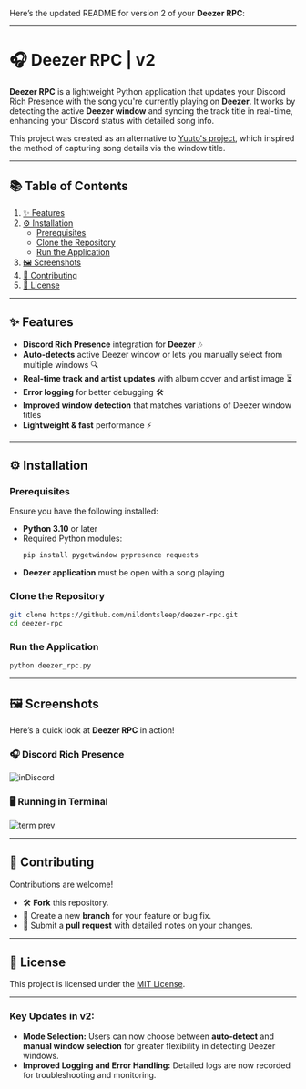 Here’s the updated README for version 2 of your **Deezer RPC**:

---

# 🎧 Deezer RPC | v2

**Deezer RPC** is a lightweight Python application that updates your Discord Rich Presence with the song you're currently playing on **Deezer**. It works by detecting the active **Deezer window** and syncing the track title in real-time, enhancing your Discord status with detailed song info.

This project was created as an alternative to [Yuuto's project](https://github.com/JustYuuto/deezer-discord-rpc), which inspired the method of capturing song details via the window title.

---

## 📚 Table of Contents  

1. [✨ Features](#-features)  
2. [⚙️ Installation](#️-installation)  
   - [Prerequisites](#prerequisites)  
   - [Clone the Repository](#clone-the-repository)  
   - [Run the Application](#run-the-application)  
3. [🖼️ Screenshots](#️-screenshots)   
4. [🤝 Contributing](#-contributing)  
5. [📄 License](#-license)  

---

## ✨ Features  

- **Discord Rich Presence** integration for **Deezer** 🎶  
- **Auto-detects** active Deezer window or lets you manually select from multiple windows 🔍  
- **Real-time track and artist updates** with album cover and artist image ⏳  
- **Error logging** for better debugging 🛠️  
- **Improved window detection** that matches variations of Deezer window titles  
- **Lightweight & fast** performance ⚡  

---

## ⚙️ Installation  

### Prerequisites  

Ensure you have the following installed:  

- **Python 3.10** or later  
- Required Python modules:  
  ```bash
  pip install pygetwindow pypresence requests
  ```
- **Deezer application** must be open with a song playing  

### Clone the Repository  

```bash
git clone https://github.com/nildontsleep/deezer-rpc.git
cd deezer-rpc
```

### Run the Application  

```bash
python deezer_rpc.py
```

---

## 🖼️ Screenshots  

Here’s a quick look at **Deezer RPC** in action!  

### 🎧 Discord Rich Presence  

![inDiscord](https://github.com/user-attachments/assets/5caaf4af-5955-46d9-b047-41195b5c0adc)

### 🖥️ Running in Terminal  

![term prev](https://github.com/user-attachments/assets/9c448013-3be9-4373-8c2b-d6367d7f8e69)

---

## 🤝 Contributing  

Contributions are welcome!  

- 🛠️ **Fork** this repository.  
- 🌟 Create a new **branch** for your feature or bug fix.  
- 📨 Submit a **pull request** with detailed notes on your changes.  

---

## 📄 License  

This project is licensed under the [MIT License](https://opensource.org/licenses/MIT).

--- 

### Key Updates in v2:
- **Mode Selection:** Users can now choose between **auto-detect** and **manual window selection** for greater flexibility in detecting Deezer windows.
- **Improved Logging and Error Handling:** Detailed logs are now recorded for troubleshooting and monitoring.
